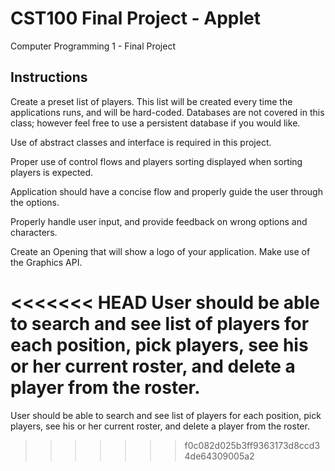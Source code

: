 # CST100 Final Project - Applet
Computer Programming 1 - Final Project
## Instructions
Create a preset list of players. This list will be created every time the applications runs, and will be hard-coded. Databases are not covered in this class; however feel free to use a persistent database if you would like.

Use of abstract classes and interface is required in this project.

Proper use of control flows and players sorting displayed when sorting players is expected.

Application should have a concise flow and properly guide the user through the options.

Properly handle user input, and provide feedback on wrong options and characters.

Create an Opening that will show a logo of your application. Make use of the Graphics API.

<<<<<<< HEAD
User should be able to search and see list of players for each position, pick players, see his or her current roster, and delete a player from the roster.
=======
User should be able to search and see list of players for each position, pick players, see his or her current roster, and delete a player from the roster.
>>>>>>> f0c082d025b3ff9363173d8ccd34de64309005a2

